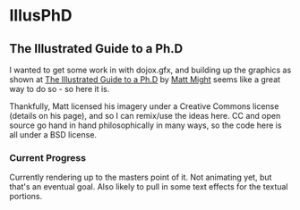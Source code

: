 # IllusPhD
## The Illustrated Guide to a Ph.D

I wanted to get some work in with dojox.gfx, and building up the graphics as shown at [The Illustrated Guide to a Ph.D](http://matt.might.net/articles/phd-school-in-pictures/) by [Matt Might](http://matt.might.net/) seems like a great way to do so - so here it is.

Thankfully, Matt licensed his imagery under a Creative Commons license (details on his page), and so I can remix/use the ideas here. CC and open source go hand in hand philosophically in many ways, so the code here is all under a BSD license.

### Current Progress

Currently rendering up to the masters point of it. Not animating yet, but that's an eventual goal. Also likely to pull in some text effects for the textual portions.
